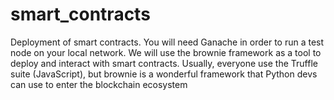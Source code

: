 # smart_contracts
Deployment of smart contracts. You will need Ganache in order to run a test node on your local network.
We will use the brownie framework as a tool to deploy and interact with smart contracts. Usually, everyone use the Truffle suite (JavaScript), but brownie is a wonderful framework that Python devs can use to enter the blockchain ecosystem
